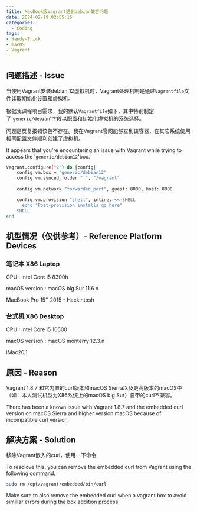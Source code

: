 ```yaml
---
title: MacBook版Vagrant遇到debian兼容问题
date: 2024-02-19 02:55:16
categories:
  - Coding
tags: 
- Handy-Trick
- macOS
- Vagrant
---
```

## 问题描述 - Issue

当使用Vagrant安装debian 12虚拟机时，Vagrant处理机制是通过```Vagrantfile```文件读取初始化设置和虚拟机。

根据我课程项目需求，我的默认```Vagrantfile```如下，其中特别制定了'```generic/debian```'字段以配置和初始化虚拟机的系统选择。

问题是反复报错该包不存在。我在Vagrant官网能够查到该容器，在其它系统使用相同配置文件顺利创建了虚拟机。

It appears that you're encountering an issue with Vagrant while trying to access the '```generic/debian12```'box.

```bash
Vagrant.configure("2") do |config|
    config.vm.box = "generic/debian12"
    config.vm.synced_folder ".", "/vagrant"
    
    config.vm.network "forwarded_port", guest: 8000, host: 8000

    config.vm.provision "shell", inline: <<-SHELL
      echo "Post-provision installs go here"
    SHELL
end
```

## 机型情况（仅供参考）- Reference Platform Devices

### 笔记本 X86 Laptop
CPU : Intel Core i5 8300h

macOS version : macOS big Sur 11.6.n

MacBook Pro 15'' 2015 - Hackintosh
### 台式机 X86 Desktop
CPU : Intel Core i5 10500

macOS version : macOS monterry 12.3.n

iMac20,1

## 原因 - Reason

Vagrant 1.8.7 和它内置的curl版本和macOS Sierra以及更高版本的macOS中（如：本人测试机型为X86系统上的macOS big Sur）自带的curl不兼容。

There has been a known issue with Vagrant 1.8.7 and the embedded curl version on macOS Sierra and higher version macOS because of incompatible curl version
## 解决方案 - Solution
移除Vagrant嵌入的curl，使用一下命令

To resolove this, you can remove the embedded curl from Vagrant using the following command.

```bash
sudo rm /opt/vagrant/embedded/bin/curl
```
Make sure to also remove the embedded curl when a vagrant box to avoid simillar errors during the box addition process.